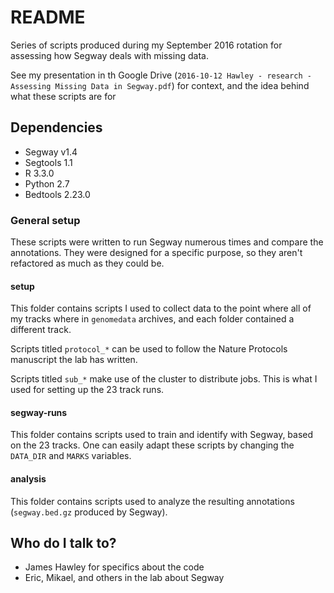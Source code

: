 # README #

Series of scripts produced during my September 2016 rotation for assessing how Segway deals with missing data.

See my presentation in th Google Drive (`2016-10-12 Hawley - research - Assessing Missing Data in Segway.pdf`) for context, and the idea behind what these scripts are for

## Dependencies ##

* Segway v1.4
* Segtools 1.1
* R 3.3.0
* Python 2.7
* Bedtools 2.23.0

### General setup ###
These scripts were written to run Segway numerous times and compare the annotations. They were designed for a specific purpose, so they aren't refactored as much as they could be.

#### setup ####
This folder contains scripts I used to collect data to the point where all of my tracks where in `genomedata` archives, and each folder contained a different track.

Scripts titled `protocol_*` can be used to follow the Nature Protocols manuscript the lab has written.

Scripts titled `sub_*` make use of the cluster to distribute jobs. This is what I used for setting up the 23 track runs.

#### segway-runs ####
This folder contains scripts used to train and identify with Segway, based on the 23 tracks. One can easily adapt these scripts by changing the `DATA_DIR` and `MARKS` variables.

#### analysis ####
This folder contains scripts used to analyze the resulting annotations (`segway.bed.gz` produced by Segway).

## Who do I talk to? ##

* James Hawley for specifics about the code
* Eric, Mikael, and others in the lab about Segway